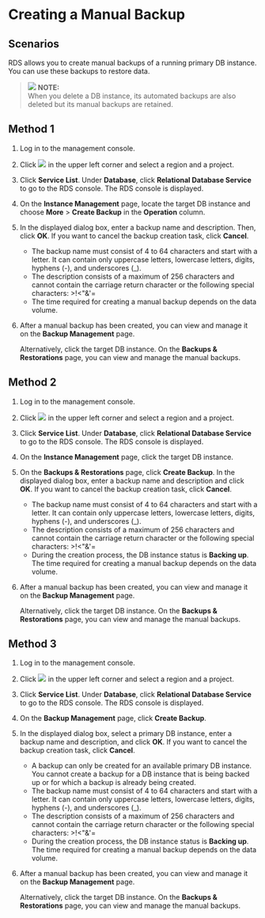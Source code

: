 # Creating a Manual Backup<a name="en-us_topic_pg_0037111719"></a>

## **Scenarios**<a name="en-us_topic_0171122845_section387888031450"></a>

RDS allows you to  create manual backups  of a running primary DB instance. You can use these backups to restore data.

>![](/images/icon-note.gif) **NOTE:**   
>When you delete a DB instance, its automated backups are also deleted but its manual backups are retained.  

## Method 1<a name="en-us_topic_0171122845_section3535102285710"></a>

1.  Log in to the management console.
2.  Click  ![](figures/region.png)  in the upper left corner and select a region and a project.
3.  Click  **Service List**. Under  **Database**, click  **Relational Database Service**  to go to the RDS console. The RDS console is displayed.
4.  On the  **Instance Management**  page, locate the target DB instance and choose  **More**  \>  **Create Backup**  in the  **Operation**  column.
5.  In the displayed dialog box, enter a backup name and description. Then, click  **OK**. If you want to cancel the backup creation task, click  **Cancel**.
    -   The backup name must consist of 4 to 64 characters and start with a letter. It can contain only uppercase letters, lowercase letters, digits, hyphens \(-\), and underscores \(\_\).
    -   The description consists of a maximum of 256 characters and cannot contain the carriage return character or the following special characters: \>!<"&'=
    -   The time required for creating a manual backup depends on the data volume.

6.  After a manual backup has been created, you can view and manage it on the  **Backup Management**  page.

    Alternatively, click the target DB instance. On the  **Backups & Restorations**  page, you can view and manage the manual backups.


## Method 2<a name="en-us_topic_0171122845_section56713052173915"></a>

1.  Log in to the management console.
2.  Click  ![](figures/region.png)  in the upper left corner and select a region and a project.
3.  Click  **Service List**. Under  **Database**, click  **Relational Database Service**  to go to the RDS console. The RDS console is displayed.
4.  On the  **Instance Management**  page, click the target DB instance.
5.  On the  **Backups & Restorations**  page, click  **Create Backup**. In the displayed dialog box, enter a backup name and description and click  **OK**. If you want to cancel the backup creation task, click  **Cancel**.
    -   The backup name must consist of 4 to 64 characters and start with a letter. It can contain only uppercase letters, lowercase letters, digits, hyphens \(-\), and underscores \(\_\).
    -   The description consists of a maximum of 256 characters and cannot contain the carriage return character or the following special characters: \>!<"&'=
    -   During the creation process, the DB instance status is  **Backing up**. The time required for creating a manual backup depends on the data volume.

6.  After a manual backup has been created, you can view and manage it on the  **Backup Management**  page.

    Alternatively, click the target DB instance. On the  **Backups & Restorations**  page, you can view and manage the manual backups.


## Method 3<a name="en-us_topic_0171122845_section9486582184218"></a>

1.  Log in to the management console.
2.  Click  ![](figures/region.png)  in the upper left corner and select a region and a project.
3.  Click  **Service List**. Under  **Database**, click  **Relational Database Service**  to go to the RDS console. The RDS console is displayed.
4.  On the  **Backup Management**  page, click  **Create Backup**.
5.  In the displayed dialog box, select a primary DB instance, enter a backup name and description, and click  **OK**. If you want to cancel the backup creation task, click  **Cancel**.
    -   A backup can only be created for an available primary DB instance. You cannot create a backup for a DB instance that is being backed up or for which a backup is already being created.
    -   The backup name must consist of 4 to 64 characters and start with a letter. It can contain only uppercase letters, lowercase letters, digits, hyphens \(-\), and underscores \(\_\).
    -   The description consists of a maximum of 256 characters and cannot contain the carriage return character or the following special characters: \>!<"&'=
    -   During the creation process, the DB instance status is  **Backing up**. The time required for creating a manual backup depends on the data volume.

6.  After a manual backup has been created, you can view and manage it on the  **Backup Management**  page.

    Alternatively, click the target DB instance. On the  **Backups & Restorations**  page, you can view and manage the manual backups.


